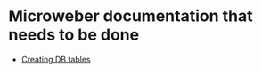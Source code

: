 Microweber documentation that needs to be done
===


* [Creating DB tables](developer-guide/sql-schema/guide.md "") 


 